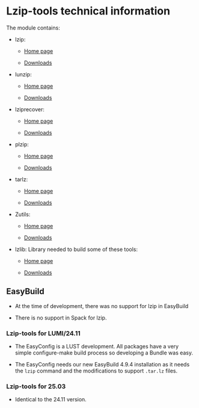 # Lzip-tools technical information

The module contains:

-   lzip:
    
    -   [Home page](https://www.nongnu.org/lzip/)
    
    -   [Downloads](https://download.savannah.gnu.org/releases/lzip/)
    
-   lunzip:

    -   [Home page](https://www.nongnu.org/lzip/lunzip.html)
    
    -   [Downloads](https://download.savannah.gnu.org/releases/lzip/lunzip/)

-   lziprecover:

    -   [Home page](https://www.nongnu.org/lzip/lziprecover.html)
    
    -   [Downloads](https://download.savannah.gnu.org/releases/lzip/lziprecover/)
   
-   plzip:

    -   [Home page](https://www.nongnu.org/lzip/plzip.html)
    
    -   [Downloads](https://download.savannah.gnu.org/releases/lzip/plzip/)
    
-   tarlz:

    -   [Home page](https://www.nongnu.org/lzip/tarlz.html)
    
    -   [Downloads](https://download.savannah.gnu.org/releases/lzip/tarlz/)
    
-   Zutils:

    -   [Home page](https://www.nongnu.org/zutils/zutils.html)
    
    -   [Downloads](https://quantum-mirror.hu/mirrors/pub/gnusavannah/zutils/)
    
-   lzlib: Library needed to build some of these tools:

    -   [Home page](https://www.nongnu.org/lzip/lzlib.html)
    
    -   [Downloads](https://download.savannah.gnu.org/releases/lzip/lzlib/) 

    
## EasyBuild

-   At the time of development, there was no support for lzip in EasyBuild
    
-   There is no support in Spack for lzip.
    
    
### Lzip-tools for LUMI/24.11
    
-   The EasyConfig is a LUST development. All packages have a very simple 
    configure-make build process so developing a Bundle was easy.
    
-   The EasyConfig needs our new EasyBuild 4.9.4 installation as it needs
    the `lzip` command and the modifications to support `.tar.lz` files.


### Lzip-tools for 25.03

-   Identical to the 24.11 version.   
 